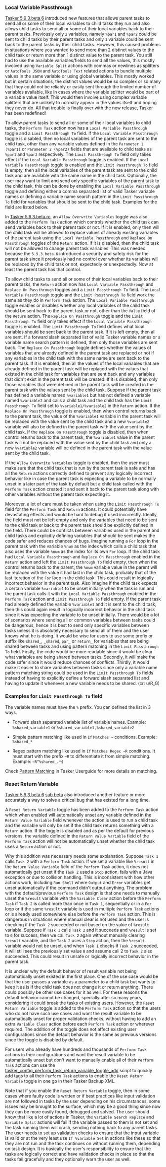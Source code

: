 ### Local Variable Passthrough

[Tasker 5.9.3.beta.6](https://www.reddit.com/r/tasker/comments/gm3dl6/dev_tasker_593beta6_tasker_veterans_rejoice/) introduced new features that allows parent tasks to send all or some of their local variables to child tasks they run and also allows child tasks to send all or some of their local variables back to their parent tasks. Previously only `2` variables, namely `%par1` and `%par2` could be sent to child tasks by their parent tasks and only `1` variable could be sent back to the parent tasks by their child tasks. However, this caused problems in situations where you wanted to send more than 2 distinct values to the child task or return more than 1 distinct value to the parent task. You still had to use the available variables/fields to send all the values, this mostly involved using `Variable Split` actions with commas or newlines as splitters or `AutoTools JSON` and `AutoTools Text` related actions to bundle multiple values in the same variable or using global variables. This mostly worked but in certain situations, the distinct values would be so complex or so many that they could not be reliably or easily sent through the limited number of variables available, like in cases where the variable splitter would be part of a variable value itself. This would then involve using complex variable splitters that are unlikely to normally appear in the values itself and hoping they never do. All that trouble is finally over with the new release, Tasker has been redefined!

To allow parent tasks to send all or some of their local variables to child tasks, the `Perform Task` action now has a `Local Variable Passthrough` toggle and a `Limit Passthrough To` field. If the `Local Variable Passthrough` toggle is disabled, then no local variables of the parent task are sent to the child task, other than any variable values defined in the `Parameter 1 (%par1)` or `Parameter 2 (%par2)` fields that are available to child tasks as `%par1` and `%par2` respectively. The `Limit Passthrough To` field only takes effect if the `Local Variable Passthrough` toggle is enabled. If the `Local Variable Passthrough` toggle is enabled and the `Limit Passthrough To` field is empty, then all the local variables of the parent task are sent to the child task and are available with the same name in the child task. Optionally, the user may want to limit and send only specific variables of the parent task to the child task, this can be done by enabling the `Local Variable Passthrough` toggle and defining either a comma separated list of valid Tasker variable names or defining a variable name search pattern in the `Limit Passthrough To` field for variables that should be sent to the child task. Examples for the field are listed below. 

In [Tasker 5.9.3.beta.rc](https://www.reddit.com/r/tasker/comments/i0253r/dev_tasker_593rc_getting_ready_for_public_release/), an `Allow Overwrite Variables` toggle was also added to the `Perform Task` action which controls whether the child task can send variables back to their parent task or not. If it is enabled, only then will the child task will be allowed to replace values of already existing variables of the parent task using the `Local Variable Passthrough` and `Replace On Passthrough` toggles of the `Return` action. If it is disabled, then the child task will not be allowed to change parent task variables. This was needed because the `5.9.3.beta.6` introduced a security and safety risk for the parent task since it previously had no control over whether its variables will be replaced by the child task or not, expectedly or unexpectedly. Now at least the parent task has that control.

To allow child tasks to send all or some of their local variables back to their parent tasks, the `Return` action now has `Local Variable Passthrough` and `Replace On Passthrough` toggles and a `Limit Passthrough To` field. The `Local Variable Passthrough` toggle and the `Limit Passthrough To` field work the same as they do in `Perform Task` action. The `Local Variable Passthrough` toggle enables or disables whether any local variables of the child task should be sent back to the parent task or not, other than the `Value` field of the `Return` action. The `Replace On Passthrough` toggle and the `Limit Passthrough To` field only takes effect if the `Local Variable Passthrough` toggle is enabled. The `Limit Passthrough To` field defines what local variables should be sent back to the parent task. If it is left empty, then all are sent. If a forward slash separated list of valid Tasker variable names or a variable name search pattern is defined, then only those variables are sent back. The `Replace On Passthrough` toggle defines whether the values of variables that are already defined in the parent task are replaced or not if any variables in the child task with the same name are sent back to the parent task. If it is enabled, then all the values of the local variables that are already defined in the parent task will be replaced with the values that existed in the child task for variables that are sent back and any variables that didn't exist in the parent task will be created. If it is disabled, then only those variables that were defined in the parent task will be created in the parent task with the values sent by the child task. Suppose if the parent task has defined a variable named `%variable1` but has not defined a variable named `%variable2` and calls a child task and the child task has the `Limit Passthrough To` field set to `%variable1/%variable2` in the `Return` action. If the `Replace On Passthrough` toggle is enabled, then when control returns back to the parent task, the value of the `%variable1` variable in the parent task will be replaced with the value sent by the child task and a new `%variable2` variable will also be defined in the parent task with the value sent by the child task. If the `Replace On Passthrough` toggle is disabled, then when control returns back to the parent task, the `%variable1` value in the parent task will not be replaced with the value sent by the child task and only a new `%variable2` variable will be defined in the parent task with the value sent by the child task.

If the `Allow Overwrite Variables` toggle is enabled, then the user must make sure that the child task that is run by the parent task is safe and has all the `Return` actions correctly defined to prevent any logically incorrect behavior like in case the parent task is expecting a variable to be normally unset in a later part of the task by default but a child task called with the `Perform Task` action created it and sent it back to the parent task along with other variables without the parent task expecting it.

Moreover, a lot of care must be taken when using the `Limit Passthrough To` field for the `Perform Task` and `Return` actions. It could potentially have devastating effects and would be hard to debug if used incorrectly. Ideally, the field must not be left empty and only the variables that need to be sent to the child task or back to the parent task should be explicitly defined in the field. There could be conflicts between variables used in the parent and child tasks and explicitly defining variables that should be sent makes the code safer and reduces chances of bugs. Imagine running a `For` loop in the parent task with the variable `%num` as the index which calls a child task that also uses the variable `%num` as the index for its own `For` loop. If the child task had `Local Variable Passthrough` and `Replace On Passthrough` enabled in the `Return` action and left the `Limit Passthrough To` field empty, then when the control returns back to the parent, the `%num` variable value in the parent will be replaced with the value it had last in the child task, probably that of the last iteration of the `For` loop in the child task. This could result in logically incorrect behavior in the parent task. Also imagine if the child task expects a certain variable `%variable1` to be unset initially when the task is run and the parent task calls it with the `Local Variable Passthrough` enabled in the `Perform Task` action and `Limit Passthrough To` field empty. If the parent task had already defined the variable `%variable1` and it is sent to the child task, then this could again result in logically incorrect behavior in the child task since it was expecting the variable to be unset initially. There would be a lot of scenarios where sending all or common variables between tasks could be dangerous, hence it is best to send only specific variables between tasks unless it is absolutely necessary to send all of them and the user knows what he is doing. It would be wise for users to use some prefix or suffix like `shared_`, `_shared`, `par_` or `return_` for variables that are being shared between tasks and using pattern matching in the `Limit Passthrough To` field. Firstly, the code would be more readable since it would be clear what variables are being shared between tasks. Secondly, it will make the code safer since it would reduce chances of conflicts. Thirdly, it would make it easier to share variables between tasks since only a variable name pattern matching string could be used in the `Limit Passthrough To` fields instead of having to explicitly define a forward slash separated list and having to update it whenever a new variable needs to be shared. (cr: u/R_G)

### Examples for `Limit Passthrough To` field

The variable names must have the `%` prefix. You can defined the list in 3 ways.

- Forward slash separated variable list of variable names. Example: `%shared_variable1` or `%shared_variable1,%shared_variable2`

- Simple pattern matching like used in `If` `Matches ~` conditions. Example: `%shared_*`

- Regex pattern matching like used in `If` `Matches Regex ~R` conditions. It must start with the prefix `~R` to differentiate it from simple matching. Example: `~R^%shared_.*$`

Check [Pattern Matching](https://tasker.joaoapps.com/userguide/en/matching.html) in Tasker Userguide for more details on matching.


### Reset Return Variable

[Tasker 5.9.3.beta.6](https://www.reddit.com/r/tasker/comments/gm3dl6/dev_tasker_593beta6_tasker_veterans_rejoice/) [sub beta](https://www.reddit.com/r/tasker/comments/gm3dl6/dev_tasker_593beta6_tasker_veterans_rejoice/frr38bx?utm_source=share&utm_medium=web2x) also introduced another feature or more accurately a way to solve a critical bug that has existed for a long time. 

A `Reset Return Variable` toggle has been added to the `Perform Task` action which when enabled will automatically unset any variable defined in the `Return Value Variable` field whenever the action is used to run a child task and the variable will only be set if the child task returns something with a `Return` action. If the toggle is disabled and as per the default for previous versions, the variable defined in the `Return Value Variable` field of the `Perform Task` action will not be automatically unset whether the child task uses a `Return` action or not.

Why this addition was necessary needs some explanation. Suppose `Task 1` calls `Task 2` with a `Perform Task` action. If we set a variable like `%result` in the `Return Value Variable` field of the `Perform Task` action, it does not automatically get unset if the `Task 2` used a `Stop` action, fails with a Java exception or due to collision handling. This is inconsistent with how other actions work, including `Run Shell` where `Output` and `Error` variables get unset automatically if the command didn't output anything. The problem with the default/previous `Perform Task` design is that one needs to manually unset the `%result` variable with the `Variable Clear` action before the `Perform Task` if `Task 2` is called more than once in `Task 1`, sequentially or in a `For` loop or if the same `%result` variable is used in multiple `Perform Task` actions or is already used somewhere else before the `Perform Task` action. This is dangerous in situations where manual clear is not used and the user is checking if the `Task 2` succeeded or not based on the value of `%result` variable. Suppose if `Task 1` calls `Task 2` and it succeeds and `%result` is set to `0` for success, then we call `Task 2` again without manually clearing `%result` variable, and the `Task 2` uses a `Stop` action, then the `%result` variable would not be unset, and when `Task 1` checks if `Task 2` succeeded, it will still see the previously set value `0` and assume call 2 to `Task 2` also succeeded. This could result in unsafe or logically incorrect behavior in the parent task.

It is unclear why the default behavior of result variable not being automatically unset existed in the first place. One of the use case would be that the user passes a variable as a parameter to a child task but wants to keep it as is if the child task does not change it or return anything. There could possibly be other use cases for it as well. For these reasons the default behavior cannot be changed, specially after so many years, considering it could break the tasks of existing users. However, the `Reset Return Variable` toggle is added to the `Perform Task` action so that the users who do not have such use cases and want the result variable to be automatically unset for proper validation checks, without having to add an extra `Variable Clear` action before each `Perform Task` action or wherever required. The addition of the toggle does not affect existing user configurations since the default behavior is the same as previous versions since the toggle is disabled by default.

For users who already have hundreds and thousands of `Perform Task` actions in their configurations and want the result variable to be automatically unset but don't want to manually enable all of their `Perform Task` actions can use the [tasker_config_perform_task_return_variable_toggle_add](https://github.com/agnostic-apollo/Tasker-Random-Stuff/blob/master/tasker_config_perform_task_return_variable_toggle_add/README.md) script to quickly add tags to all their `Perform Task` actions to enable the `Reset Return Variable` toggle in one go in their Tasker Backup XML.

Note that if you enable the `Reset Return Variable` toggle, then in some cases where faulty code is written or if best practices like input validation are not followed in tasks by the user depending on his circumstances, some issues may be brought to the surface, which may be a good thing since now they can be more easily found, debugged and solved.
The user should know that like a lot of actions in Tasker, the `Variable Search Replace` and `Variable Split` actions will fail if the variable passed to them is not set and the task running them will crash, sending nothing back to any parent tasks. The user needs to set up validation checks to ensure that the input variable is valid or at the very least use `If %variable Set` in actions like these so that they are not run and the task continues on without running them, depending on task design. It is basically the user's responsibility to ensure that the tasks are logically correct and have validation checks in place so that the tasks fail gracefully and they optionally warn the user as well.
